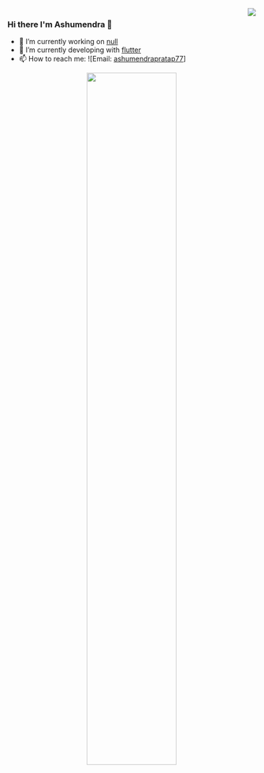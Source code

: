 <img  align='right' src="https://github-readme-stats.vercel.app/api?username=ashumendra77&count_private=true&show_icons=true&title_color=ffffff&icon_color=bb2acf&text_color=daf7dc&bg_color=151515">

### Hi there I'm Ashumendra 👋

- 🔭 I’m currently working on [null](https://github.com/ashumendra77)
- 🌱 I’m currently developing with [flutter](https://flutter.dev/)
- 📫 How to reach me: ![Email: [ashumendrapratap77](ashumendrapratap77@gmail.com)]


<!--
**ashumendra77/ashumendra77** is a ✨ _special_ ✨ repository because its `README.md` (this file) appears on your GitHub profile.

Here are some ideas to get you started:



- 🔭 I’m currently working on ...
- 🌱 I’m currently learning ...
- 👯 I’m looking to collaborate on ...
- 🤔 I’m looking for help with ...
- 💬 Ask me about ...
- 📫 How to reach me: ...
- 😄 Pronouns: ...
- ⚡ Fun fact: ...
-->


<p align="center"><img width="60%" src="https://github-readme-stats.vercel.app/api/top-langs/?username=ashumendra77&layout=compact&theme=dark" /></p>
